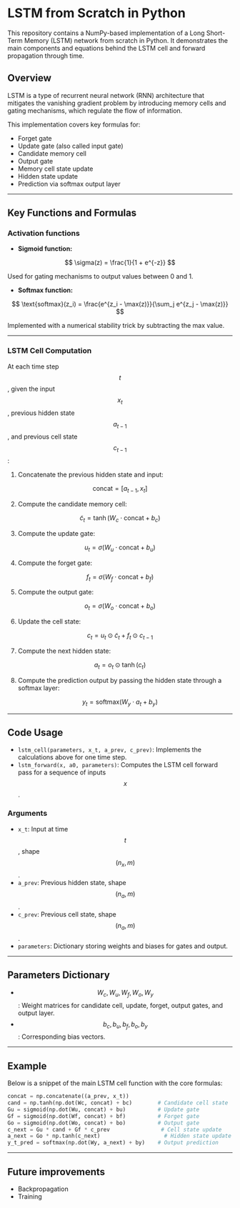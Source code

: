# LSTM from Scratch in Python

This repository contains a NumPy-based implementation of a Long Short-Term Memory (LSTM) network from scratch in Python. It demonstrates the main components and equations behind the LSTM cell and forward propagation through time.

## Overview

LSTM is a type of recurrent neural network (RNN) architecture that mitigates the vanishing gradient problem by introducing memory cells and gating mechanisms, which regulate the flow of information.

This implementation covers key formulas for:

- Forget gate
- Update gate (also called input gate)
- Candidate memory cell
- Output gate
- Memory cell state update
- Hidden state update
- Prediction via softmax output layer

***

## Key Functions and Formulas

### Activation functions

- **Sigmoid function:**

$$
\sigma(z) = \frac{1}{1 + e^{-z}}
$$

Used for gating mechanisms to output values between 0 and 1.

- **Softmax function:**

$$
\text{softmax}(z_i) = \frac{e^{z_i - \max(z)}}{\sum_j e^{z_j - \max(z)}}
$$

Implemented with a numerical stability trick by subtracting the max value.

***

### LSTM Cell Computation

At each time step $$ t $$, given the input $$ x_t $$, previous hidden state $$ a_{t-1} $$, and previous cell state $$ c_{t-1} $$:

1. Concatenate the previous hidden state and input:

$$
\text{concat} = [a_{t-1}, x_t]
$$

2. Compute the candidate memory cell:

$$
\tilde{c}_t = \tanh(W_c \cdot \text{concat} + b_c)
$$

3. Compute the update gate:

$$
u_t = \sigma(W_u \cdot \text{concat} + b_u)
$$

4. Compute the forget gate:

$$
f_t = \sigma(W_f \cdot \text{concat} + b_f)
$$

5. Compute the output gate:

$$
o_t = \sigma(W_o \cdot \text{concat} + b_o)
$$

6. Update the cell state:

$$
c_t = u_t \odot \tilde{c}_t + f_t \odot c_{t-1}
$$

7. Compute the next hidden state:

$$
a_t = o_t \odot \tanh(c_t)
$$

8. Compute the prediction output by passing the hidden state through a softmax layer:

$$
y_t = \text{softmax}(W_y \cdot a_t + b_y)
$$

***

## Code Usage

- `lstm_cell(parameters, x_t, a_prev, c_prev)`: Implements the calculations above for one time step.
- `lstm_forward(x, a0, parameters)`: Computes the LSTM cell forward pass for a sequence of inputs $$x$$.

### Arguments

- `x_t`: Input at time $$t$$, shape $$(n_x, m)$$.
- `a_prev`: Previous hidden state, shape $$(n_a, m)$$.
- `c_prev`: Previous cell state, shape $$(n_a, m)$$.
- `parameters`: Dictionary storing weights and biases for gates and output.

***

## Parameters Dictionary

- $$W_c, W_u, W_f, W_o, W_y$$: Weight matrices for candidate cell, update, forget, output gates, and output layer.
- $$b_c, b_u, b_f, b_o, b_y$$: Corresponding bias vectors.

***

## Example

Below is a snippet of the main LSTM cell function with the core formulas:

```python
concat = np.concatenate((a_prev, x_t))
cand = np.tanh(np.dot(Wc, concat) + bc)        # Candidate cell state
Gu = sigmoid(np.dot(Wu, concat) + bu)          # Update gate
Gf = sigmoid(np.dot(Wf, concat) + bf)          # Forget gate
Go = sigmoid(np.dot(Wo, concat) + bo)          # Output gate
c_next = Gu * cand + Gf * c_prev                # Cell state update
a_next = Go * np.tanh(c_next)                    # Hidden state update
y_t_pred = softmax(np.dot(Wy, a_next) + by)    # Output prediction
```

***

## Future improvements
- Backpropagation
- Training
